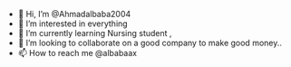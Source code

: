 - 👋 Hi, I’m @Ahmadalbaba2004
- 👀 I’m interested in everything
- 🌱 I’m currently learning Nursing student , 
- 💞️ I’m looking to collaborate on a good company to make good money..
- 📫 How to reach me @albabaax

<!---
Ahmadalbaba2004/Ahmadalbaba2004 is a ✨ special ✨ repository because its `README.md` (this file) appears on your GitHub profile.
You can click the Preview link to take a look at your changes.
--->

